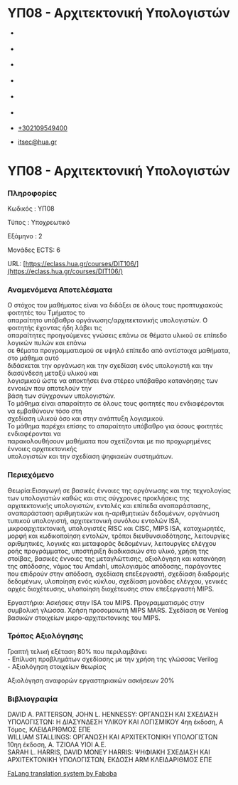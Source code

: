 ΥΠ08 - Αρχιτεκτονική Υπολογιστών
===============  

*   [](https://www.facebook.com/ditharokopio)
*   [](https://www.youtube.com/channel/UCEHkYirpXF1nSLxDCrfDZ4A)
*   [](https://www.linkedin.com/company/77699385)
*   [](https://www.instagram.com/dithua)

*   [](https://dit.hua.gr/index.php/el/studies/undergraduate-studies)
*   [](https://dit.hua.gr/index.php/en/studies/undergraduate-studies)

*   [+302109549400](tel:+302109549400)
*   [itsec@hua.gr](mailto:itsec@hua.gr)

ΥΠ08 - Αρχιτεκτονική Υπολογιστών
================================

### Πληροφορίες

Κωδικός : ΥΠ08

Τύπος : Υποχρεωτικό

Εξάμηνο : 2

Μονάδες ECTS: 6

URL: [https://eclass.hua.gr/courses/DIT106/](https://eclass.hua.gr/courses/DIT106/)

### Αναμενόμενα Αποτελέσματα

Ο στόχος του μαθήματος είναι να διδάξει σε όλους τους προπτυχιακούς φοιτητές του Τμήματος το  
απαραίτητο υπόβαθρο οργάνωσης/αρχιτεκτονικής υπολογιστών. Ο φοιτητής έχοντας ήδη λάβει τις  
απαραίτητες προηγούμενες γνώσεις επάνω σε θέματα υλικού σε επίπεδο λογικών πυλών και επάνω  
σε θέματα προγραμματισμού σε υψηλό επίπεδο από αντίστοιχα μαθήματα, στο μάθημα αυτό  
διδάσκεται την οργάνωση και την σχεδίαση ενός υπολογιστή και την διασύνδεση μεταξύ υλικού και  
λογισμικού ώστε να αποκτήσει ένα στέρεο υπόβαθρο κατανόησης των εννοιών που αποτελούν την  
βάση των σύγχρονων υπολογιστών.  
Το μάθημα είναι απαραίτητο σε όλους τους φοιτητές που ενδιαφέρονται να εμβαθύνουν τόσο στη  
σχεδίαση υλικού όσο και στην ανάπτυξη λογισμικού.  
Το μάθημα παρέχει επίσης το απαραίτητο υπόβαθρο για όσους φοιτητές ενδιαφέρονται να  
παρακολουθήσουν μαθήματα που σχετίζονται με πιο προχωρημένες έννοιες αρχιτεκτονικής  
υπολογιστών και την σχεδίαση ψηφιακών συστημάτων.

### Περιεχόμενο

Θεωρία:Εισαγωγή σε βασικές έννοιες της οργάνωσης και της τεχνολογίας των υπολογιστών καθώς και στις σύγχρονες προκλήσεις της αρχιτεκτονικής υπολογιστών, εντολές και επίπεδα αναπαράστασης, αναπαράσταση αριθμητικών και η-αριθμητικών δεδομένων, οργάνωση τυπικού υπολογιστή, αρχιτεκτονική συνόλου εντολών ISA, μικροαρχιτεκτονική, υπολογιστές RISC και CISC, MIPS ISA, καταχωρητές, μορφή και κωδικοποίηση εντολών, τρόποι διευθυνσιοδότησης, λειτουργίες αριθμητικές, λογικές και μεταφοράς δεδομένων, λειτουργίες ελέγχου ροής προγράμματος, υποστήριξη διαδικασιών στο υλικό, χρήση της στοίβας, βασικές έννοιες της μεταγλώττισης, αξιολόγηση και κατανόηση της απόδοσης, νόμος του Amdahl, υπολογισμός απόδοσης, παράγοντες που επιδρούν στην απόδοση, σχεδίαση επεξεργαστή, σχεδίαση διαδρομής δεδομένων, υλοποίηση ενός κύκλου, σχεδίαση μονάδας ελέγχου, γενικές αρχές διοχέτευσης, υλοποίηση διοχέτευσης στον επεξεργαστή MIPS.  
  
Εργαστήριο: Ασκήσεις στην ISA του MIPS. Προγραμματισμός στην συμβολική γλώσσα. Χρήση προσομοιωτή MIPS MARS. Σχεδίαση σε Verιlog βασικών στοιχείων μικρο-αρχιτεκτονικης του MIPS.

### Τρόπος Αξιολόγησης

Γραπτή τελική εξέταση 80% που περιλαμβάνει  
\- Επίλυση προβλημάτων σχεδίασης με την χρήση της γλώσσας Verilog  
\- Αξιολόγηση στοιχείων θεωρίας  
  
Αξιολόγηση αναφορών εργαστηριακών ασκήσεων 20%

### Βιβλιογραφία

DAVID A. PATTERSON, JOHN L. HENNESSY: ΟΡΓΑΝΩΣΗ ΚΑΙ ΣΧΕΔΙΑΣΗ ΥΠΟΛΟΓΙΣΤΩΝ: Η ΔΙΑΣΥΝΔΕΣΗ ΥΛΙΚΟΥ ΚΑΙ ΛΟΓΙΣΜΙΚΟΥ 4ηη έκδοση, Α Τόμος, ΚΛΕΙΔΑΡΙΘΜΟΣ ΕΠΕ  
WILLIAM STALLINGS: ΟΡΓΑΝΩΣΗ ΚΑΙ ΑΡΧΙΤΕΚΤΟΝΙΚΗ ΥΠΟΛΟΓΙΣΤΩΝ 10ηη έκδοση, Α. ΤΖΙΟΛΑ ΥΙΟΙ Α.Ε.  
SARAH L. HARRIS, DAVID MONEY HARRIS: ΨΗΦΙΑΚΗ ΣΧΕΔΙΑΣΗ ΚΑΙ ΑΡΧΙΤΕΚΤΟΝΙΚΗ ΥΠΟΛΟΓΙΣΤΩΝ, ΕΚΔΟΣΗ ARM ΚΛΕΙΔΑΡΙΘΜΟΣ ΕΠΕ

[FaLang translation system by Faboba](http://www.faboba.com/ "Faboba : Création de composantJoomla")

[](https://dit.hua.gr/index.php/el/studies/undergraduate-studies?view=article&id=1880:yp08-architektonike-ypologiston&catid=90#)